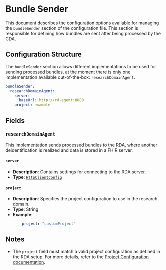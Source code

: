 # Bundle Sender <Badge type="tip" text="Clinical Domain Agent" />

This document describes the configuration options available for managing the `bundleSender` section
of the configuration file. This section is responsible for defining how bundles are sent after being
processed by the CDA.

## Configuration Structure

The `bundleSender` section allows different implementations to be used for sending processed
bundles, at the moment there is only one implementation available out-of-the-box: 
`researchDomainAgent`.

```yaml
bundleSender:
  researchDomainAgent:
    server:
      baseUrl: http://rd-agent:8080
    project: example
```

## Fields

### `researchDomainAgent`

This implementation sends processed bundles to the RDA, where another deidentification is realized 
and data is stored in a FHIR server.

#### `server`

* **Description**: Contains settings for connecting to the RDA server.
* **Type**: [`HttpClientConfig`](../types/HttpClientConfig)

#### `project`

* **Description**: Specifies the project configuration to use in the research domain.
* **Type**: String
* **Example**:
  ```yaml
      project: "customProject"
  ```

## Notes

* The `project` field must match a valid project configuration as defined in the RDA setup. For more
  details, refer to the [Project Configuration documentation](../rd-agent/project).
